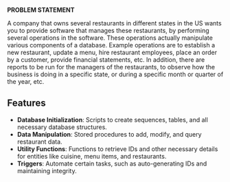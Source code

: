 **PROBLEM STATEMENT**

A company that owns several restaurants in different states in the US wants you to provide software that manages these restaurants, by performing several operations in the software. These operations actually manipulate various components of a database. Example operations are to establish a new restaurant, update a menu, hire restaurant employees, place an order by a customer, provide financial statements, etc. In addition, there are reports to be run for the managers of the restaurants, to observe how the business is doing in a specific state, or during a specific month or quarter of the year, etc. 


## Features

- **Database Initialization**: Scripts to create sequences, tables, and all necessary database structures.
- **Data Manipulation**: Stored procedures to add, modify, and query restaurant data.
- **Utility Functions**: Functions to retrieve IDs and other necessary details for entities like cuisine, menu items, and restaurants.
- **Triggers**: Automate certain tasks, such as auto-generating IDs and maintaining integrity.
